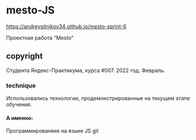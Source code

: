 # mesto-JS

https://andreysitnikov34.github.io/mesto-sprint-6

Проектная работа "Mesto"

## copyright

Студента Яндекс-Практикума, курса #007. 2022 год. Февраль.

### technique

Использовались технологии, продемонстрированные на текущем этапе обучения.

#### А именно:

Программированяие на языке JS
git

